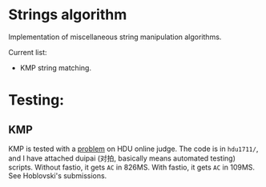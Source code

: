 # Strings algorithm
Implementation of miscellaneous string manipulation algorithms.

Current list:

* KMP string matching.

# Testing:

## KMP
KMP is tested with a [problem](http://acm.hdu.edu.cn/showproblem.php?pid=1711) on HDU online judge.
The code is in `hdu1711/`, and I have attached duipai (对拍, basically means automated testing) scripts.
Without fastio, it gets `AC` in 826MS. With fastio, it gets `AC` in 109MS. See Hoblovski's submissions.
